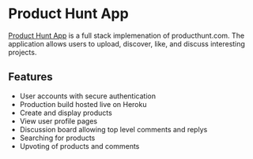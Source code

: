 # Product Hunt App

[Product Hunt App](https://productjadt.herokuapp.com/#/) is a full stack implemenation of producthunt.com.  The application allows users to upload, discover, like, and discuss interesting projects.

## Features

* User accounts with secure authentication
* Production build hosted live on Heroku
* Create and display products
* View user profile pages
* Discussion board allowing top level comments and replys
* Searching for products
* Upvoting of products and comments
